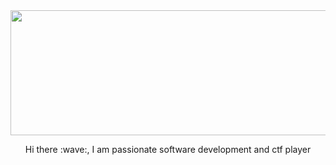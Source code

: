 <img align="center" src="https://cxl.com/wp-content/uploads/2018/09/coding-language.jpg" height="200" width="1800">


<p align="center">Hi there :wave:, I am passionate software development and ctf player </p>
